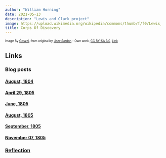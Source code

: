 ```yaml
---
author: "William Horning"
date: 2021-05-13
description: "Lewis and Clark project"
image: https://upload.wikimedia.org/wikipedia/commons/thumb/f/f0/Lewis_and_Clark_Expedition_map.svg/800px-Lewis_and_Clark_Expedition_map.svg.png
title: Corps Of Discovery
---
```

<sub><sup>Image By <a href="//commons.wikimedia.org/wiki/User:Goszei" title="User:Goszei">Goszei</a>, from original by <a href="//commons.wikimedia.org/wiki/User:Sardon" title="User:Sardon">User:Sardon</a> - <span class="int-own-work" lang="en">Own work</span>, <a href="https://creativecommons.org/licenses/by-sa/3.0" title="Creative Commons Attribution-Share Alike 3.0">CC BY-SA 3.0</a>, <a href="https://commons.wikimedia.org/w/index.php?curid=101365097">Link</a></sup></sub>
## Links
### Blog posts
#### [August, 1804](/lewisclark/august1804)
#### [April 29, 1805](/lewisclark/april291805)
#### [June, 1805](/lewisclark/june1805)
#### [August, 1805](/lewisclark/august1805)
#### [September, 1805](/lewisclark/september1805)
#### [November 07, 1805](/lewisclark/november071805)
### [Reflection](/lewisclark/reflection)